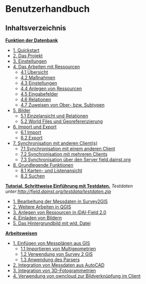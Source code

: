 ﻿# Benutzerhandbuch

## Inhaltsverzeichnis
 **[Funktion der Datenbank](#userdokumentation)**
   * [1. Quickstart](01._quickstart)
   * [2. Das Projekt](02._project)
   * [3. Einstellungen](03._settings)
   * [4. Das Arbeiten mit Ressourcen](04._client)
     + [4.1 Übersicht](04._client#41--bersicht)
     + [4.2 Maßnahmen](04._client#42-maßnahmen)
     + [4.3 Einstellungen](04._client#43-einstellungen)
     + [4.4 Anlegen von Ressourcen](04._client#44-Anlegen-von-Ressourcen)
     + [4.5 Eingabefelder](04._client#45-Eingabefelder)
     + [4.6 Relationen](04._client#46-relationen)
     + [4.7 Zuweisen von Ober- bzw. Subtypen](04._client#47-zuweisen-von-ober--bzw-subtypen)
   * [5. Bilder](05._pictures)
     + [5.1 Einzelansicht und Relationen](05._pictures#51-Einzelansicht-und-Relationen)
     + [5.2 World Files und Georeferenzierung](05._pictures#52-World-Files-und-Georeferenzierung)
   * [6. Import und Export](06._importexport)
     + [6.1 Import](06._importexport#61-import)
     + [6.2 Export](06._importexport#62-export)
   * [7. Synchronisation mit anderen Client(s)](07._sync)
     + [7.1 Synchronisation mit einem anderen Client](07._sync#71-synchronisation-mit-einem-anderen-client)
     + [7.2 Synchronisation mit mehreren Clients](07._sync#72-synchronisation-mit-mehreren-clients)
     + [7.3 Synchronisation über den Server field.dainst.org](07._sync#73-synchronisation--ber-den-server-fielddainstorg)
   * [8. Grundlegende Funktionen](08._basics)
     + [8.1 Karten- und Listenansicht](08._basics#81-karten--und-listenansicht)
     + [8.2 Suchen](08._basics#82-suchen)

**[Tutorial. Schrittweise Einführung mit Testdaten.](#Tutorial)**
      *Testdaten unter:http://field.dainst.org/testdata/testdaten.zip*
   * [1. Bearbeitung der Messdaten in Survey2GIS](09._s2gis)
   * [2. Weitere Arbeiten in QGIS](10._working-in-qgis)
   * [3. Anlegen von Ressourcen in iDAI-Field 2.0](11._working-in-idaifield)
   * [4. Einladen von Bildern](12._working-with-pictures)
   * [5. Das Hintergrundbild mit wld. Datei](13._wld)
     
**[Arbeitsweisen](#Workflow)**
   * [1. Einfügen von Messplänen aus GIS](14._gis)
     + [1.1 Importieren von Multigeometrien](14._gis#141-importieren-von-multigeometrien)
     + [1.2 Verwendung von Survey 2 GIS](14._gis#142-verwendung-von-survey-2-gis)
     + [1.3 Anwendung des Parsers](14._gis#142-anwendung-des-parsers)
   * [2. Integration von Messdaten aus AutoCAD](15._cad)
   * [3. Integration von 3D-Fotogrammetrien](16._3d)
   * [4. Verwendung von owncloud zur Bildverknüpfung im Client](17._owncloud)
